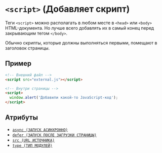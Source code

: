 # `<script>` (Добавляет скрипт)

Теги `<script>` можно располагать в любом месте в `<head>` или `<body>` HTML-документа. Но лучше всего добавлять их в самый конец перед закрывающим тегом `</body>`.

Обычно скрипты, которые должны выполняться первыми, помещают в заголовок страницы.

## Пример

```html
<!-- Внешний файл -->
<script src="external.js"></script>

<!-- Внутри страницы -->
<script>
  window.alert('Добавили какой-то JavaScript-код');
</script>
```

## Атрибуты

- [`async (ЗАПУСК АСИНХРОННО)`](<../ATTRIBUTES/async (ЗАПУСК АСИНХРОННО).md>)
- [`defer (ЗАПУСК ПОСЛЕ ЗАГРУЗКИ СТРАНИЦЫ)`](<../ATTRIBUTES/defer (ЗАПУСК ПОСЛЕ ЗАГРУЗКИ СТРАНИЦЫ).md>)
- [`src (URL ИСТОЧНИКА)`](<../ATTRIBUTES/src (URL ИСТОЧНИКА).md>)
- [`type (ТИП МОДУЛЕЙ)`](<../ATTRIBUTES/type (ТИП МОДУЛЕЙ).md>)
